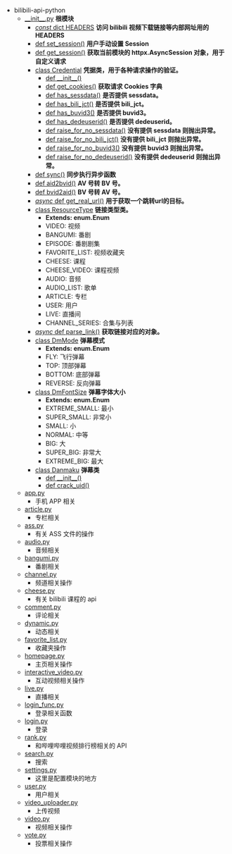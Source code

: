 - bilibili-api-python
  - [\_\_init\_\_.py](/modules/bilibili_api.md) **根模块**
    - [_const_ dict HEADERS](https://nemo2011.github.io/bilibili-api/#/modules/bilibili_api?id=const-dict-headers) **访问 bilibili 视频下载链接等内部网址用的 HEADERS**
    - [def set_session()](https://nemo2011.github.io/bilibili-api/#/modules/bilibili_api?id=def-set_session) **用户手动设置 Session**
    - [def get_session()](https://nemo2011.github.io/bilibili-api/#/modules/bilibili_api?id=def-get_session) **获取当前模块的 httpx.AsyncSession 对象，用于自定义请求**
    - [class Credential](https://nemo2011.github.io/bilibili-api/#/modules/bilibili_api?id=class-credential) **凭据类，用于各种请求操作的验证。**
      - [def \_\_init\_\_()](https://nemo2011.github.io/bilibili-api/#/modules/bilibili_api?id=def-__init__)
      - [def get_cookies()](https://nemo2011.github.io/bilibili-api/#/modules/bilibili_api?id=def-get_cookies) **获取请求 Cookies 字典**
      - [def has_sessdata()](https://nemo2011.github.io/bilibili-api/#/modules/bilibili_api?id=def-has_sessdata) **是否提供 sessdata。**
      - [def has_bili_jct()](https://nemo2011.github.io/bilibili-api/#/modules/bilibili_api?id=def-has_bili_jct) **是否提供 bili_jct。**
      - [def has_buvid3()](https://nemo2011.github.io/bilibili-api/#/modules/bilibili_api?id=def-has_buvid3) **是否提供 buvid3。**
      - [def has_dedeuserid()](https://nemo2011.github.io/bilibili-api/#/modules/bilibili_api?id=def-has_dedeuserid) **是否提供 dedeuserid。**
      - [def raise_for_no_sessdata()](https://nemo2011.github.io/bilibili-api/#/modules/bilibili_api?id=def-raise_for_no_sessdata) **没有提供 sessdata 则抛出异常。**
      - [def raise_for_no_bili_jct()](https://nemo2011.github.io/bilibili-api/#/modules/bilibili_api?id=def-raise_for_no_bili_jct) **没有提供 bili_jct 则抛出异常。**
      - [def raise_for_no_buvid3()](https://nemo2011.github.io/bilibili-api/#/modules/bilibili_api?id=def-raise_for_no_buvid3) **没有提供 buvid3 则抛出异常。**
      - [def raise_for_no_dedeuserid()](https://nemo2011.github.io/bilibili-api/#/modules/bilibili_api?id=def-raise_for_no_dedeuserid) **没有提供 dedeuserid 则抛出异常。**
    - [def sync()](https://nemo2011.github.io/bilibili-api/#/modules/bilibili_api?id=def-sync) **同步执行异步函数**
    - [def aid2bvid()](https://nemo2011.github.io/bilibili-api/#/modules/bilibili_api?id=def-aid2bvid) **AV 号转 BV 号。**
    - [def bvid2aid()](https://nemo2011.github.io/bilibili-api/#/modules/bilibili_api?id=def-bvid2aid) **BV 号转 AV 号。**
    - [_async_ def get_real_url()](https://nemo2011.github.io/bilibili-api/#/modules/bilibili_api?id=async-def-get_real_url) **用于获取一个跳转url的目标。**
    - [class ResourceType](https://nemo2011.github.io/bilibili-api/#/modules/bilibili_api?id=class-resourcetype) **链接类型类。**
      - **Extends: enum.Enum**
      - VIDEO: 视频
      - BANGUMI: 番剧
      - EPISODE: 番剧剧集
      - FAVORITE_LIST: 视频收藏夹
      - CHEESE: 课程
      - CHEESE_VIDEO: 课程视频
      - AUDIO: 音频
      - AUDIO_LIST: 歌单
      - ARTICLE: 专栏
      - USER: 用户
      - LIVE: 直播间
      - CHANNEL_SERIES: 合集与列表
    - [_async_ def parse_link()](https://nemo2011.github.io/bilibili-api/#/modules/bilibili_api?id=async-def-parse_link) **获取链接对应的对象。**
    - [class DmMode](https://nemo2011.github.io/bilibili-api/#/modules/bilibili_api?id=class-dmmode) **弹幕模式**
      - **Extends: enum.Enum**
      - FLY: 飞行弹幕
      - TOP: 顶部弹幕
      - BOTTOM: 底部弹幕
      - REVERSE: 反向弹幕
    - [class DmFontSize](https://nemo2011.github.io/bilibili-api/#/modules/bilibili_api?id=class-dmfontsize) **弹幕字体大小**
      - **Extends: enum.Enum**
      - EXTREME_SMALL: 最小
      - SUPER_SMALL: 非常小
      - SMALL: 小
      - NORMAL: 中等
      - BIG: 大
      - SUPER_BIG: 非常大
      - EXTREME_BIG: 最大
    - [class Danmaku](https://nemo2011.github.io/bilibili-api/#/modules/bilibili_api?id=class-danmaku) **弹幕类**
      - [def \_\_init\_\_()](https://nemo2011.github.io/bilibili-api/#/modules/bilibili_api?id=def-__init__-1)
      - [def crack_uid()](https://nemo2011.github.io/bilibili-api/#/modules/bilibili_api?id=def-crack_uid)
  - [app.py](/modules/app.md)
    - 手机 APP 相关
  - [article.py](/modules/article.md)
    - 专栏相关
  - [ass.py](/modules/ass.md)
    - 有关 ASS 文件的操作
  - [audio.py](/modules/audio.md)
    - 音频相关
  - [bangumi.py](/modules/bangumi.md)
    - 番剧相关
  - [channel.py](/modules/channel.md)
    - 频道相关操作
  - [cheese.py](/modules/cheese.md)
    - 有关 bilibili 课程的 api
  - [comment.py](/modules/comment.md)
    - 评论相关
  - [dynamic.py](/modules/dynamic.md)
    - 动态相关
  - [favorite_list.py](/modules/favorite_list.md)
    - 收藏夹操作
  - [homepage.py](/modules/homepage.md)
    - 主页相关操作
  - [interactive_video.py](/modules/interactive_video.md)
    - 互动视频相关操作
  - [live.py](/modules/live.md)
    - 直播相关
  - [login_func.py](/modules/login_func.md)
    - 登录相关函数
  - [login.py](/modules/login.md)
    - 登录
  - [rank.py](/modules/rank.md)
    - 和哔哩哔哩视频排行榜相关的 API
  - [search.py](/modules/search.md)
    - 搜索
  - [settings.py](/configuration.md)
    - 这里是配置模块的地方
  - [user.py](/modules/user.md)
    - 用户相关
  - [video_uploader.py](/modules/video_uploader.md)
    - 上传视频
  - [video.py](/modules/video.md)
    - 视频相关操作
  - [vote.py](/modules/vote.md)
    - 投票相关操作
